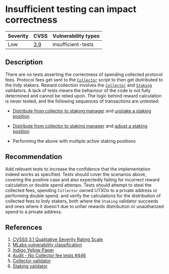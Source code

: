 # Insufficient testing can impact correctness

| Severity | CVSS | Vulnerability types |
| -- | -- | -- |
| Low | [3.9](https://nvd.nist.gov/vuln-metrics/cvss/v3-calculator?vector=AV:N/AC:H/PR:N/UI:N/S:C/C:N/I:L/A:N/E:U/RL:O/RC:U/CR:H/IR:H/AR:M/MAV:X/MAC:X/MPR:X/MUI:X/MS:X/MC:N/MI:L/MA:N&version=3.1) | insufficient-tests |

## Description

There are no tests asserting the correctness of spending collected protocol fees. Protocol fees get sent to the [`Collector`](https://github.com/IndigoProtocol/smart-contracts/blob/c2748d1c03d089fcf913d31ace378a4920e909bd/src/Indigo/Contracts/Collector/OnChain.hs#L30) script to then get distributed to the Indy stakers. Reward collection involves the [`Collector`](https://github.com/IndigoProtocol/smart-contracts/blob/c2748d1c03d089fcf913d31ace378a4920e909bd/src/Indigo/Contracts/Collector/OnChain.hs#L30) and [`Staking`](https://github.com/IndigoProtocol/smart-contracts/blob/c2748d1c03d089fcf913d31ace378a4920e909bd/src/Indigo/Contracts/Staking/OnChain.hs#L49) validators. A lack of tests means the behaviour of the code is not fully determined and cannot be relied upon. The logic behind reward calculation is never tested, and the following sequences of transactions are untested:

- [Distribute from collector to staking manager](https://github.com/IndigoProtocol/smart-contracts/blob/532d8cb96e81955a812d823417b742c4f6415f4a/src/Indigo/Contracts/Staking/OnChain.hs#L170 "distribute validator") and [unstake a staking position](https://github.com/IndigoProtocol/smart-contracts/blob/532d8cb96e81955a812d823417b742c4f6415f4a/src/Indigo/Contracts/Staking/OnChain.hs#L322 "unstake validator")

- [Distribute from collector to staking manager](https://github.com/IndigoProtocol/smart-contracts/blob/532d8cb96e81955a812d823417b742c4f6415f4a/src/Indigo/Contracts/Staking/OnChain.hs#L170 "distribute validator") and [adjust a staking position](https://github.com/IndigoProtocol/smart-contracts/blob/532d8cb96e81955a812d823417b742c4f6415f4a/src/Indigo/Contracts/Staking/OnChain.hs#L240 "adjust validator")

- Performing the above with multiple active staking positions

## Recommendation

Add relevant tests to increase the confidence that the implementation indeed works as specified. Tests should cover the scenarios above, covering the positive case and also expectedly failing for incorrect reward calculation or double spend attemps. Tests should attempt to steal the collected fees, spending `Collector` owned UTXOs to a private address or performing double spend. and verify the calculations for the distribution of collected fees to Indy stakers, both where the `Staking` validator succeeds and ones where it doesn't due to unfair rewards distribution or unautharized spend to a private address.

## References

1. [CVSSS 3.1 Qualitative Severity Rating Scale](https://www.first.org/cvss/v3.1/specification-document)
2. [MLabs vulnerability classification](https://www.notion.so/Vulnerability-Types-ad39253c84ce443a82b835d94d765ba2)
3. [Indigo Yellow Paper](https://indigoprotocol.io/wp-content/uploads/2022/01/yellowpaper.pdf)
4. [Audit - No Collector fee tests #446](https://github.com/IndigoProtocol/smart-contracts/pull/446)
5. [Collector validator](https://github.com/IndigoProtocol/smart-contracts/blob/c2748d1c03d089fcf913d31ace378a4920e909bd/src/Indigo/Contracts/Collector/OnChain.hs#L30)
6. [Staking validator](https://github.com/IndigoProtocol/smart-contracts/blob/c2748d1c03d089fcf913d31ace378a4920e909bd/src/Indigo/Contracts/Staking/OnChain.hs#L49)
